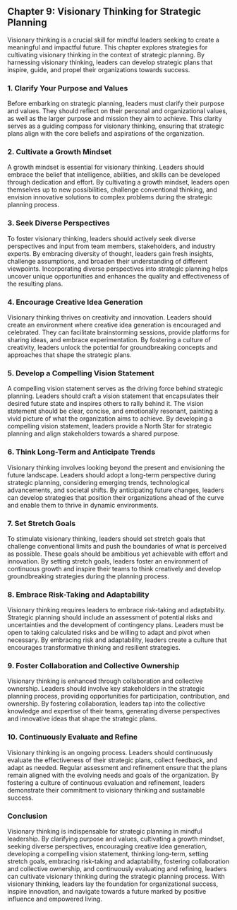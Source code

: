 Chapter 9: Visionary Thinking for Strategic Planning
----------------------------------------------------

Visionary thinking is a crucial skill for mindful leaders seeking to create a meaningful and impactful future. This chapter explores strategies for cultivating visionary thinking in the context of strategic planning. By harnessing visionary thinking, leaders can develop strategic plans that inspire, guide, and propel their organizations towards success.

### **1. Clarify Your Purpose and Values**

Before embarking on strategic planning, leaders must clarify their purpose and values. They should reflect on their personal and organizational values, as well as the larger purpose and mission they aim to achieve. This clarity serves as a guiding compass for visionary thinking, ensuring that strategic plans align with the core beliefs and aspirations of the organization.

### **2. Cultivate a Growth Mindset**

A growth mindset is essential for visionary thinking. Leaders should embrace the belief that intelligence, abilities, and skills can be developed through dedication and effort. By cultivating a growth mindset, leaders open themselves up to new possibilities, challenge conventional thinking, and envision innovative solutions to complex problems during the strategic planning process.

### **3. Seek Diverse Perspectives**

To foster visionary thinking, leaders should actively seek diverse perspectives and input from team members, stakeholders, and industry experts. By embracing diversity of thought, leaders gain fresh insights, challenge assumptions, and broaden their understanding of different viewpoints. Incorporating diverse perspectives into strategic planning helps uncover unique opportunities and enhances the quality and effectiveness of the resulting plans.

### **4. Encourage Creative Idea Generation**

Visionary thinking thrives on creativity and innovation. Leaders should create an environment where creative idea generation is encouraged and celebrated. They can facilitate brainstorming sessions, provide platforms for sharing ideas, and embrace experimentation. By fostering a culture of creativity, leaders unlock the potential for groundbreaking concepts and approaches that shape the strategic plans.

### **5. Develop a Compelling Vision Statement**

A compelling vision statement serves as the driving force behind strategic planning. Leaders should craft a vision statement that encapsulates their desired future state and inspires others to rally behind it. The vision statement should be clear, concise, and emotionally resonant, painting a vivid picture of what the organization aims to achieve. By developing a compelling vision statement, leaders provide a North Star for strategic planning and align stakeholders towards a shared purpose.

### **6. Think Long-Term and Anticipate Trends**

Visionary thinking involves looking beyond the present and envisioning the future landscape. Leaders should adopt a long-term perspective during strategic planning, considering emerging trends, technological advancements, and societal shifts. By anticipating future changes, leaders can develop strategies that position their organizations ahead of the curve and enable them to thrive in dynamic environments.

### **7. Set Stretch Goals**

To stimulate visionary thinking, leaders should set stretch goals that challenge conventional limits and push the boundaries of what is perceived as possible. These goals should be ambitious yet achievable with effort and innovation. By setting stretch goals, leaders foster an environment of continuous growth and inspire their teams to think creatively and develop groundbreaking strategies during the planning process.

### **8. Embrace Risk-Taking and Adaptability**

Visionary thinking requires leaders to embrace risk-taking and adaptability. Strategic planning should include an assessment of potential risks and uncertainties and the development of contingency plans. Leaders must be open to taking calculated risks and be willing to adapt and pivot when necessary. By embracing risk and adaptability, leaders create a culture that encourages transformative thinking and resilient strategies.

### **9. Foster Collaboration and Collective Ownership**

Visionary thinking is enhanced through collaboration and collective ownership. Leaders should involve key stakeholders in the strategic planning process, providing opportunities for participation, contribution, and ownership. By fostering collaboration, leaders tap into the collective knowledge and expertise of their teams, generating diverse perspectives and innovative ideas that shape the strategic plans.

### **10. Continuously Evaluate and Refine**

Visionary thinking is an ongoing process. Leaders should continuously evaluate the effectiveness of their strategic plans, collect feedback, and adapt as needed. Regular assessment and refinement ensure that the plans remain aligned with the evolving needs and goals of the organization. By fostering a culture of continuous evaluation and refinement, leaders demonstrate their commitment to visionary thinking and sustainable success.

### **Conclusion**

Visionary thinking is indispensable for strategic planning in mindful leadership. By clarifying purpose and values, cultivating a growth mindset, seeking diverse perspectives, encouraging creative idea generation, developing a compelling vision statement, thinking long-term, setting stretch goals, embracing risk-taking and adaptability, fostering collaboration and collective ownership, and continuously evaluating and refining, leaders can cultivate visionary thinking during the strategic planning process. With visionary thinking, leaders lay the foundation for organizational success, inspire innovation, and navigate towards a future marked by positive influence and empowered living.
